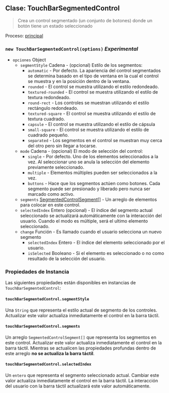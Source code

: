 ## Clase: TouchBarSegmentedControl

> Crea un control segmentado (un conjunto de botones) donde un botón tiene un estado seleccionado

Proceso: [principal](../tutorial/quick-start.md#main-process)

### `new TouchBarSegmentedControl(options)` *Experimental*

* `opciones` Object 
  * `segmentStyle` Cadena - (opcional) Estilo de los segmentos: 
    * `automatic` - Por defecto. La apariencia del control segmentados se determina basado en el tipo de ventana en la cual el control se muestra y en la posición dentro de la ventana.
    * `rounded` - El control se muestra utilizando el estilo redondeado.
    * `textured-rounded` - El control se muestra utilizando el estilo de textura redondeado.
    * `round-rect` - Los controles se muestran utilizando el estilo rectángulo redondeado.
    * `textured-square` - El control se muestra utilizando el estilo de textura cuadrado.
    * `capsule` - El control se muestra utilizando el estilo de cápsula
    * `small-square` - El control se muestra utilizando el estilo de cuadrado pequeño.
    * `separated` - Los segmentos en el control se muestran muy cerca del otro pero sin llegar a tocarse.
  * `mode` Cadena - (opcional) El modo de selección del control: 
    * `single` - Por defecto. Uno de los elementos seleccionados a la vez. Al seleccionar uno se anula la selección del elemento previamente seleccionado.
    * `multiple` - Elementos múltiples pueden ser seleccionados a la vez.
    * `buttons` - Hace que los segmentos actúen como botones. Cada segmento puede ser presionado y liberado pero nunca ser marcado como activo.
  * `segments` [SegmentedControlSegment[]](structures/segmented-control-segment.md) - Un arreglo de elementos para colocar en este control.
  * `selectedIndex` Entero (opcional) - El índice del segmento actual seleccionado se actualizará automáticamente con la interacción del usuario. Cuando el modo es múltiple, será el ultimo elemento seleccionado.
  * `change` Función - Es llamado cuando el usuario selecciona un nuevo segmento 
    * `selectedIndex` Entero - El índice del elemento seleccionado por el usuario.
    * `isSelected` Booleano - Si el elemento es seleccionado o no como resultado de la selección del usuario.

### Propiedades de Instancia

Las siguientes propiedades están disponibles en instancias de `TouchBarSegmentedControl`:

#### `touchBarSegmentedControl.segmentStyle`

Una `String` que representa el estilo actual de segmento de los controles. Actualizar este valor actualiza inmediatamente el control en la barra táctil.

#### `touchBarSegmentedControl.segments`

Un arreglo `SegmentedControlSegment[]` que representa los segmentos en este control. Actualizar este valor actualiza inmediatamente el control en la barra táctil. Mientras se actualicen las propiedades profundas dentro de este arreglo **no se actualiza la barra táctil**.

#### `touchBarSegmentedControl.selectedIndex`

Un `entero` que representa el segmento seleccionado actual. Cambiar este valor actualiza inmediatamente el control en la barra táctil. La interacción del usuario con la barra táctil actualizará este valor automáticamente.